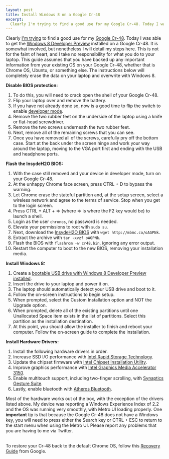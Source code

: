 ```yaml
--- 
layout: post
title: Install Windows 8 on a Google Cr-48
excerpt:
  Clearly I'm trying to find a good use for my Google Cr-48. Today I was able to get the Windows 8 Developer Preview installed on a Google Cr-48. It is somewhat involved, but nonetheless I will detail my steps here. This guide assumes that you have backed up any important information from your existing OS on your Google Cr-48, whether that is Chrome OS, Ubuntu, or something else.
---
```

Clearly <a href="http://mbmccormick.com/2011/08/install-ubuntu-11-04-on-a-google-cr-48/" target="_blank">I'm trying</a> to find a good use for my <a href="http://www.google.com/chromebook/" target="_blank">Google Cr-48</a>. Today I was able to get the <a href="http://www.microsoft.com/presspass/press/2011/sep11/09-13FutureofComputingPR.mspx" target="_blank">Windows 8 Developer Preview</a> installed on a Google Cr-48. It is somewhat involved, but nonetheless I will detail my steps here. This is not for the faint of heart, and I take no responsibility for what you do to your laptop. This guide assumes that you have backed up any important information from your existing OS on your Google Cr-48, whether that is Chrome OS, Ubuntu, or something else. The instructions below will completely erase the data on your laptop and overwrite with Windows 8.

<strong>Disable BIOS protection:</strong>
<ol>
	<li>To do this, you will need to crack open the shell of your Google Cr-48.</li>
	<li>Flip your laptop over and remove the battery.</li>
	<li>If you have not already done so, now is a good time to flip the switch to enable <a href="http://www.chromium.org/chromium-os/developer-information-for-chrome-os-devices/cr-48-chrome-notebook-developer-information" target="_blank">developer mode</a>.</li>
	<li>Remove the two rubber feet on the underside of the laptop using a knife or flat-head screwdriver.</li>
	<li>Remove the two screws underneath the two rubber feet.</li>
	<li>Next, remove all of the remaining screws that you can see.</li>
	<li>Once you have removed all of the screws, carefully pry off the bottom case. Start at the back under the screen hinge and work your way around the laptop, moving to the VGA port first and ending with the USB and headphone ports.</li>
</ol>
<strong>Flash the InsydeH2O BIOS:</strong>
<div>
<ol>
	<li>With the case still removed and your device in developer mode, turn on your Google Cr-48.</li>
	<li>At the unhappy Chrome face screen, press CTRL + D to bypass the warning.</li>
	<li>Let Chrome erase the stateful partition and, at the setup screen, select a wireless network and agree to the terms of service. Stop when you get to the login screen.</li>
	<li>Press CTRL + ALT + =&gt; (where =&gt; is where the F2 key would be) to launch a shell.</li>
	<li>Login as the user <code>chronos</code>, no password is needed.</li>
	<li>Elevate your permissions to root with <code>sudo su</code>.</li>
	<li>Next, download the <a href="http://www.insydesw.com/solutions/pc/insydeh2o.cfm" target="_blank">InsydeH2O BIOS</a> with <code>wget http://mbmc.co/oAGPNk</code>.</li>
	<li>Extract the archive with <code>tar -xvzf oAGPNk</code>.</li>
	<li>Flash the BIOS with <code>flashrom -w cr48.bin</code>, ignoring any error output.</li>
	<li>Restart the computer to boot to the new BIOS, removing your installation media.</li>
</ol>
<strong>Install Windows 8:</strong>
<div>
<ol>
	<li>Create a <a href="http://www.ghacks.net/2011/09/14/how-to-install-windows-8-from-usb-key/" target="_blank">bootable USB drive with Windows 8 Developer Preview installed</a>.</li>
	<li>Insert the drive to your laptop and power it on.</li>
	<li>The laptop should automatically detect your USB drive and boot to it.</li>
	<li>Follow the on-screen instructions to begin setup.</li>
	<li>When prompted, select the Custom Installation option and NOT the Upgrade option.</li>
	<li>When prompted, delete all of the existing partitions until one Unallocated Space item exists in the list of partitions. Select this partition as the installation destination.</li>
	<li>At this point, you should allow the installer to finish and reboot your computer. Follow the on-screen guide to complete the installation.</li>
</ol>
</div>
<strong>Install Hardware Drivers:</strong>
<div>
<ol>
	<li>Install the following hardware drivers in order.</li>
	<li>Increase SSD I/O performance with <a href="http://downloadcenter.intel.com/Product_Filter.aspx?ProductID=2101&amp;lang=eng&amp;FamilyId=40" target="_blank">Intel Rapid Storage Technology</a>.</li>
	<li>Update the chipset firmware with <a href="http://downloadcenter.intel.com/SearchResult.aspx?lang=eng&amp;ProductFamily=Chipsets&amp;ProductLine=Chipset+Software&amp;ProductProduct=Intel%C2%AE+Chipset+Software+Installation+Utility&amp;ProdId=816&amp;LineId=1090&amp;FamilyId=40" target="_blank">Intel Chipset Installation Utility</a>.</li>
	<li>Improve graphics performance with <a href="http://downloadcenter.intel.com/SearchResult.aspx?lang=eng&amp;ProductFamily=Graphics&amp;ProductLine=Netbook+and+Tablet+Graphics&amp;ProductProduct=Intel%C2%AE+Graphics+Media+Accelerator+3150+%28Intel%C2%AE+GMA+3150%29" target="_blank">Intel Graphics Media Accelerator 3150</a>.</li>
	<li>Enable multitouch support, including two-finger scrolling, with <a href="http://www.synaptics.com/support/drivers" target="_blank">Synaptics Gesture Suite</a>.</li>
	<li>Lastly, enable bluetooth with <a href="https://docs.google.com/leaf?id=0B9rTgRm4OkZwNWI4ZmMyOTUtYmZmOC00ODQ0LWExY2YtNTZjMmIyOTZiYTg5&amp;hl=en" target="_blank">Atheros Bluetooth</a>.</li>
</ol>
</div>
Most of the hardware works out of the box, with the exception of the drivers listed above. My device was reporting a Windows Experience Index of 2.2 and the OS was running very smoothly, with Metro UI loading properly. One <strong>important</strong> tip is that because the Google Cr-48 does not have a Windows key, you will need to press either the Search key or CTRL + ESC to return to the start menu when using the Metro UI. Please report any problems that you are having to me via Twitter.

<br />
<br />

To restore your Cr-48 back to the default Chrome OS, follow this <a href="http://support.google.com/chromeos/bin/answer.py?hl=en&answer=1080595" target="_blank">Recovery Guide</a> from Google.

</div>
